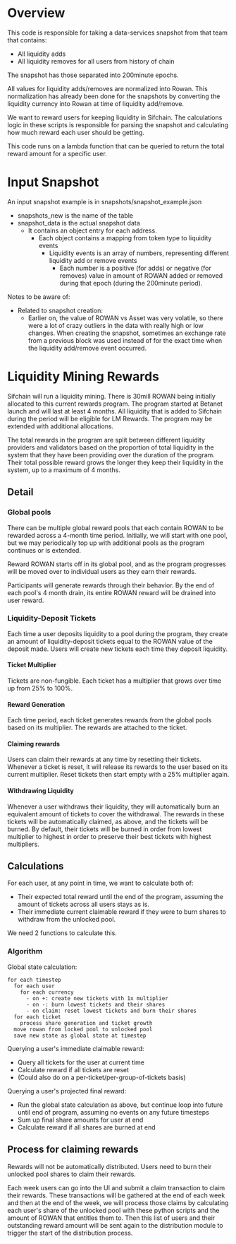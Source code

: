 # Overview
This code is responsible for taking a data-services snapshot from that team that contains:
 - All liquidity adds
 - All liquidity removes
for all users from history of chain

The snapshot has those separated into 200minute epochs.

All values for liquidity adds/removes are normalized into Rowan. This normalization has already been done for the snapshots by converting the liquidity currency into Rowan at time of liquidity add/remove.

We want to reward users for keeping liquidity in Sifchain. The calculations logic in these scripts is responsible for parsing the snapshot and calculating how much reward each user should be getting.

This code runs on a lambda function that can be queried to return the total reward amount for a specific user.

# Input Snapshot
An input snapshot example is in snapshots/snapshot_example.json
 - snapshots_new is the name of the table
 - snapshot_data is the actual snapshot data
   - It contains an object entry for each address.
     - Each object contains a mapping from token type to liquidity events
       - Liquidity events is an array of numbers, representing different liquidity add or remove events
         - Each number is a positive (for adds) or negative (for removes) value in amount of ROWAN added or removed during that epoch (during the 200minute period).

Notes to be aware of:
 - Related to snapshot creation:
   - Earlier on, the value of ROWAN vs Asset was very volatile, so there were a lot of crazy outliers in the data with really high or low changes. When creating the snapshot, sometimes an exchange rate from a previous block was used instead of for the exact time when the liquidity add/remove event occurred.

# Liquidity Mining Rewards
Sifchain will run a liquidity mining. There is 30mill ROWAN being initially allocated to this current rewards program. The program started at Betanet launch and will last at least 4 months. All liquidity that is added to Sifchain during the period will be eligible for LM Rewards. The program may be extended with additional allocations.

The total rewards in the program are split between different liquidity providers and validators based on the proportion of total liquidity in the system that they have been providing over the duration of the program. Their total possible reward grows the longer they keep their liquidity in the system, up to a maximum of 4 months.

## Detail
### Global pools
There can be multiple global reward pools that each contain ROWAN to be rewarded across a 4-month time period. Initially, we will start with one pool, but we may periodically top up with additional pools as the program continues or is extended.

Reward ROWAN starts off in its global pool, and as the program progresses will be moved over to individual users as they earn their rewards.

Participants will generate rewards through their behavior. By the end of each pool's 4 month drain, its entire ROWAN reward will be drained into user reward.

### Liquidity-Deposit Tickets
Each time a user deposits liquidity to a pool during the program, they create an amount of liquidity-deposit tickets equal to the ROWAN value of the deposit made. Users will create new tickets each time they deposit liquidity.

#### Ticket Multiplier
Tickets are non-fungible. Each ticket has a multiplier that grows over time up from 25% to 100%.

#### Reward Generation
Each time period, each ticket generates rewards from the global pools based on its multiplier. The rewards are attached to the ticket.

#### Claiming rewards
Users can claim their rewards at any time by resetting their tickets. Whenever a ticket is reset, it will release its rewards to the user based on its current multiplier. Reset tickets then start empty with a 25% multiplier again.

#### Withdrawing Liquidity
Whenever a user withdraws their liquidity, they will automatically burn an equivalent amount of tickets to cover the withdrawal. The rewards in these tickets will be automatically claimed, as above, and the tickets will be burned. By default, their tickets will be burned in order from lowest multiplier to highest in order to preserve their best tickets with highest multipliers.

## Calculations

For each user, at any point in time, we want to calculate both of:
 -  Their expected total reward until the end of the program, assuming the amount of tickets across all users stays as is.
 - Their immediate current claimable reward if they were to burn shares to withdraw from the unlocked pool.

We need 2 functions to calculate this.

### Algorithm
Global state calculation:
```
for each timestep
  for each user
    for each currency
      - on +: create new tickets with 1x multiplier
      - on -: burn lowest tickets and their shares
      - on claim: reset lowest tickets and burn their shares
  for each ticket
    process share generation and ticket growth
  move rowan from locked pool to unlocked pool
  save new state as global state at timestep
```

Querying a user's immediate claimable reward:
 - Query all tickets for the user at current time
 - Calculate reward if all tickets are reset
 - (Could also do on a per-ticket/per-group-of-tickets basis)

Querying a user's projected final reward:
 - Run the global state calculation as above, but continue loop into future until end of program, assuming no events on any future timesteps
 - Sum up final share amounts for user at end
 - Calculate reward if all shares are burned at end

## Process for claiming rewards
Rewards will not be automatically distributed. Users need to burn their unlocked pool shares to claim their rewards.

Each week users can go into the UI and submit a claim transaction to claim their rewards. These transactions will be gathered at the end of each week and then at the end of the week, we will process those claims by calculating each user's share of the unlocked pool with these python scripts and the amount of ROWAN that entitles them to. Then this list of users and their outstanding reward amount will be sent again to the distribution module to trigger the start of the distribution process.
